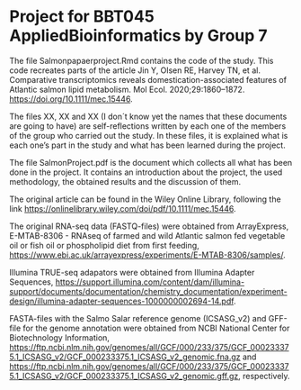 # Project for BBT045 AppliedBioinformatics by Group 7

The file Salmonpapaerproject.Rmd contains the code of the study. This code recreates parts of the article Jin Y, Olsen RE, Harvey TN, et al. Comparative transcriptomics reveals domestication-associated features of Atlantic salmon lipid metabolism. Mol Ecol. 2020;29:1860–1872. https://doi.org/10.1111/mec.15446.

The files XX, XX and XX (I don´t know yet the names that these documents are going to have) are self-reflections written by each one of the members of the group who carried out the study. In these files, it is explained what is each one’s part in the study and what has been learned during the project.

The file SalmonProject.pdf is the document which collects all what has been done in the project. It contains an introduction about the project, the used methodology, the obtained results and the discussion of them.

The original article can be found in the Wiley Online Library, following the link https://onlinelibrary.wiley.com/doi/pdf/10.1111/mec.15446.

The original RNA-seq data (FASTQ-files) were obtained from ArrayExpress, E-MTAB-8306 - RNAseq of farmed and wild Atlantic salmon fed vegetable oil or fish oil or phospholipid diet from first feeding, https://www.ebi.ac.uk/arrayexpress/experiments/E-MTAB-8306/samples/.

Illumina TRUE-seq adapators were obtained from Illumina Adapter Sequences, https://support.illumina.com/content/dam/illumina-support/documents/documentation/chemistry_documentation/experiment-design/illumina-adapter-sequences-1000000002694-14.pdf.

FASTA-files with the Salmo Salar reference genome (ICSASG_v2) and GFF-file for the genome annotation were obtained from NCBI National Center for Biotechnology Information, https://ftp.ncbi.nlm.nih.gov/genomes/all/GCF/000/233/375/GCF_000233375.1_ICSASG_v2/GCF_000233375.1_ICSASG_v2_genomic.fna.gz and https://ftp.ncbi.nlm.nih.gov/genomes/all/GCF/000/233/375/GCF_000233375.1_ICSASG_v2/GCF_000233375.1_ICSASG_v2_genomic.gff.gz, respectively.
